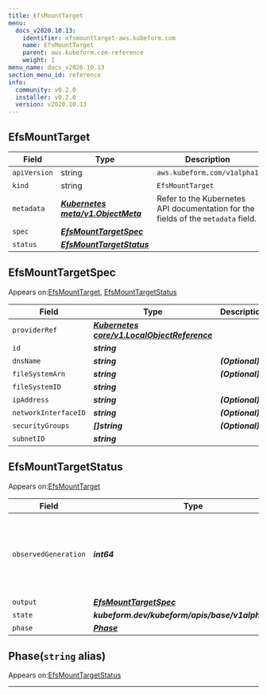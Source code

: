 ```yaml
---
title: EfsMountTarget
menu:
  docs_v2020.10.13:
    identifier: efsmounttarget-aws.kubeform.com
    name: EfsMountTarget
    parent: aws.kubeform.com-reference
    weight: 1
menu_name: docs_v2020.10.13
section_menu_id: reference
info:
  community: v0.2.0
  installer: v0.2.0
  version: v2020.10.13
---
```


## EfsMountTarget
| Field | Type | Description |
| ------ | ----- | ----------- |
| `apiVersion` | string | `aws.kubeform.com/v1alpha1` |
|    `kind` | string | `EfsMountTarget` |
| `metadata` | ***[Kubernetes meta/v1.ObjectMeta](https://kubernetes.io/docs/reference/generated/kubernetes-api/v1.13/#objectmeta-v1-meta)***|Refer to the Kubernetes API documentation for the fields of the `metadata` field.|
| `spec` | ***[EfsMountTargetSpec](#efsmounttargetspec)***||
| `status` | ***[EfsMountTargetStatus](#efsmounttargetstatus)***||
## EfsMountTargetSpec

Appears on:[EfsMountTarget](#efsmounttarget), [EfsMountTargetStatus](#efsmounttargetstatus)

| Field | Type | Description |
| ------ | ----- | ----------- |
| `providerRef` | ***[Kubernetes core/v1.LocalObjectReference](https://kubernetes.io/docs/reference/generated/kubernetes-api/v1.13/#localobjectreference-v1-core)***||
| `id` | ***string***||
| `dnsName` | ***string***| ***(Optional)*** |
| `fileSystemArn` | ***string***| ***(Optional)*** |
| `fileSystemID` | ***string***||
| `ipAddress` | ***string***| ***(Optional)*** |
| `networkInterfaceID` | ***string***| ***(Optional)*** |
| `securityGroups` | ***[]string***| ***(Optional)*** |
| `subnetID` | ***string***||
## EfsMountTargetStatus

Appears on:[EfsMountTarget](#efsmounttarget)

| Field | Type | Description |
| ------ | ----- | ----------- |
| `observedGeneration` | ***int64***| ***(Optional)*** Resource generation, which is updated on mutation by the API Server.|
| `output` | ***[EfsMountTargetSpec](#efsmounttargetspec)***| ***(Optional)*** |
| `state` | ***kubeform.dev/kubeform/apis/base/v1alpha1.State***| ***(Optional)*** |
| `phase` | ***[Phase](#phase)***| ***(Optional)*** |
## Phase(`string` alias)

Appears on:[EfsMountTargetStatus](#efsmounttargetstatus)

---
